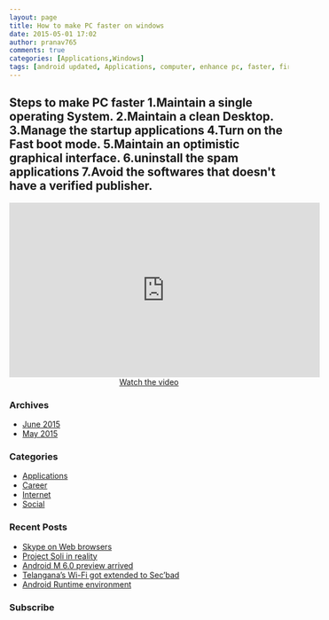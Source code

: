 ```yaml
---
layout: page
title: How to make PC faster on windows
date: 2015-05-01 17:02
author: pranav765
comments: true
categories: [Applications,Windows]
tags: [android updated, Applications, computer, enhance pc, faster, first, windows, windows performance]
---
```

<h2>Steps to make PC faster
1.Maintain a single operating System.
2.Maintain a clean Desktop.
3.Manage the startup applications
4.Turn on the Fast boot mode.
5.Maintain an optimistic graphical interface.
6.uninstall the spam applications
7.Avoid the softwares that doesn't have a verified publisher.</h2>
<p style="text-align: center;"><iframe src="https://www.youtube.com/embed/Z4YPyTKGDD0" width="560" height="315" frameborder="0" allowfullscreen="allowfullscreen"></iframe> <a class="popup button primary-button" href="http://www.youtube.com/embed/Z4YPyTKGDD0">Watch the video</a></p>

<h3 class="widget-title">Archives</h3>
<ul>
	<li><a href="{{ site.url }}/2015/06/">June 2015</a></li>
	<li><a href="{{ site.url }}/2015/05/">May 2015</a></li>
</ul>
<h3 class="widget-title">Categories</h3>
<ul>
	<li class="cat-item cat-item-8"><a href="{{ site.url }}/category/applications/">Applications</a></li>
	<li class="cat-item cat-item-7"><a href="{{ site.url }}/category/career/">Career</a></li>
	<li class="cat-item cat-item-54"><a href="{{ site.url }}/category/internet/">Internet</a></li>
	<li class="cat-item cat-item-6"><a href="{{ site.url }}/category/social/">Social</a></li>
</ul>
<h3 class="widget-title">Recent Posts</h3>
<ul>
	<li><a href="{{ site.url }}/skype-on-web-browsers/">Skype on Web browsers</a></li>
	<li><a href="{{ site.url }}/project-soli-in-reality/">Project Soli in reality</a></li>
	<li><a href="{{ site.url }}/android-m-6-0/">Android M 6.0 preview arrived</a></li>
	<li><a href="{{ site.url }}/telanganas-wi-fi-got-extended-to-secbad/">Telangana’s Wi-Fi got extended to Sec’bad</a></li>
	<li><a href="{{ site.url }}/android-runtime-environment/">Android Runtime environment</a></li>
</ul>
<h3 class="widget-title">Subscribe</h3>
